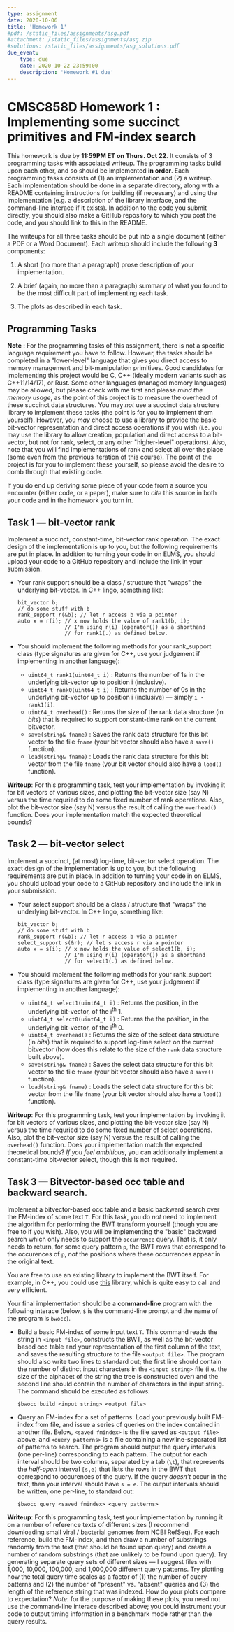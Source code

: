 ```yaml
---
type: assignment
date: 2020-10-06
title: 'Homework 1'
#pdf: /static_files/assignments/asg.pdf
#attachment: /static_files/assignments/asg.zip
#solutions: /static_files/assignments/asg_solutions.pdf
due_event: 
    type: due
    date: 2020-10-22 23:59:00
    description: 'Homework #1 due'
---
```


# CMSC858D Homework 1 : Implementing some succinct primitives and FM-index search

This homework is due by **11:59PM ET on Thurs. Oct 22**.  It consists of 3 programming tasks with associated writeup.  The programming tasks build upon each other, and so should be implemented **in order**.  Each programming tasks consists of (1) an implementation and (2) a writeup.  Each implementation should be done in a separate directory, along with a README containing instructions for building (if necessary) and using the implementation (e.g. a description of the library interface, and the command-line interace if it exists).  In addition to the code you submit directly, you should also make a GitHub repository to which you post the code, and you should link to this in the README.

The writeups for all three tasks should be put into a single document (either a PDF or a Word Document).  Each writeup should include the following **3** components:
    
1. A short (no more than a paragraph) prose description of your implementation.

2. A brief (again, no more than a paragraph) summary of what you found to be the most difficult part of implementing each task.

3. The plots as described in each task.

## Programming Tasks

**Note** : For the programming tasks of this assignment, there is not a specific language requirement you have to follow.  However, the tasks should be completed in a "lower-level" language that gives you direct access to memory management and bit-manipulation primitives.  Good candidates for implementing this project would be C, C++ (ideally modern variants such as C++11/14/17), or Rust.  Some other languages (managed memory languages) may be allowed, but please check with me first and please _mind the memory usage_, as the point of this project is to measure the overhead of these succinct data structures.  You may _not_ use a succinct data structure library to implement these tasks (the point is for you to implement them yourself).  However, you _may_ choose to use a library to provide the basic bit-vector representation and direct access operations if you wish (i.e. you may use the library to allow creation, population and direct access to a bit-vector, but not for rank, select, or any other "higher-level" operations).  Also, note that you will find implementations of rank and select all over the place (some even from the previous iteration of this course).  The point of the project is for you to implement these yourself, so please avoid the desire to comb through that existing code.

If you do end up deriving some piece of your code from a source you encounter (either code, or a paper), make sure to _cite_ this source in both your code and in the homework you turn in.

## Task 1 — bit-vector rank

 Implement a succinct, constant-time, bit-vector rank operation.  The exact design of the implementation is up to you, but the following requirements are put in place.  In addition to turning your code in on ELMS, you should upload your code to a GitHub repository and include the link in your submission.
 
 * Your rank support should be a class / structure that "wraps" the underlying bit-vector.  In C++ lingo, something like:

    ```
    bit_vector b;
    // do some stuff with b
    rank_support r(&b); // let r access b via a pointer
    auto x = r(i); // x now holds the value of rank1(b, i);
                   // I'm using r(i) (operator()) as a shorthand
                   // for rank1(.) as defined below.
    ```
    
  * You should implement the following methods for your rank_support class (type signatures are given for C++, use your judgement if implementing in another language):
      
      * `uint64_t rank1(uint64_t i)` : Returns the number of 1s in the underlying bit-vector up to position i (inclusive).
      * `uint64_t rank0(uint64_t i)` : Returns the number of 0s in the underlying bit-vector up to position i (inclusive) — simply `i - rank1(i)`.
      * `uint64_t overhead()` : Returns the size of the rank data structure (in _bits_) that is required to support constant-time rank on the current bitvector.
      * `save(string& fname)` : Saves the rank data structure for this bit vector to the file `fname` (your bit vector should also have a `save()` function).
      * `load(string& fname)` : Loads the rank data structure for this bit vector from the file `fname` (your bit vector should also have a `load()` function).

 **Writeup**: For this programming task, test your implementation by invoking it for bit vectors of various sizes, and plotting the bit-vector size (say N) versus the time requried to do some fixed number of rank operations.  Also, plot the bit-vector size (say N) versus the result of calling the `overhead()` function.  Does your implementation match the expected theoretical bounds?
 
 
## Task 2 — bit-vector select

 Implement a succinct, (at most) log-time, bit-vector select operation.  The exact design of the implementation is up to you, but the following requirements are put in place.  In addition to turning your code in on ELMS, you should upload your code to a GitHub repository and include the link in your submission.
 
 * Your select support should be a class / structure that "wraps" the underlying bit-vector.  In C++ lingo, something like:

    ```
    bit_vector b;
    // do some stuff with b
    rank_support r(&b); // let r access b via a pointer
    select_support s(&r); // let s access r via a pointer
    auto x = s(i); // x now holds the value of select1(b, i);
                   // I'm using r(i) (operator()) as a shorthand
                   // for select1(.) as defined below.
    ```
    
  * You should implement the following methods for your rank_support class (type signatures are given for C++, use your judgement if implementing in another language):
      
      * `uint64_t select1(uint64_t i)` : Returns the position, in the underlying bit-vector, of the i<sup>th</sup> 1.
      * `uint64_t select0(uint64_t i)` : Returns the the position, in the underlying bit-vector, of the i<sup>th</sup> 0.
      * `uint64_t overhead()` : Returns the size of the select data structure (in _bits_) that is required to support log-time select on the current bitvector (how does this relate to the size of the `rank` data structure built above).
      * `save(string& fname)` : Saves the select data structure for this bit vector to the file `fname` (your bit vector should also have a `save()` function).
      * `load(string& fname)` : Loads the select data structure for this bit vector from the file `fname` (your bit vector should also have a `load()` function).


 **Writeup**: For this programming task, test your implementation by invoking it for bit vectors of various sizes, and plotting the bit-vector size (say N) versus the time requried to do some fixed number of select operations.  Also, plot the bit-vector size (say N) versus the result of calling the `overhead()` function.  Does your implementation match the expected theoretical bounds?  _If you feel ambitious_, you can additionally implement a constant-time bit-vector select, though this is not required.
 

## Task 3 — Bitvector-based occ table and backward search.

 Implement a bitvector-based occ table and a basic backward search over the FM-index of some text `T`.  For this task, you do _not_ need to implement the algorithm for performing the BWT 
 transform yourself (though you are free to if you wish).  Also, you will be implementing the "basic" backward search which only needs to support the `occurrence` query.  That is, 
 it only needs to return, for some query pattern `p`, the BWT rows that correspond to the occurences of `p`, *not* the positions where these occurrences appear in the original text. 

 You are free to use an existing library to implement the BWT itself.  For example, in C++, you could use [this](https://github.com/kurpicz/saca-bench/tree/master/libdivsufsort) library, 
 which is quite easy to call and very efficient.


 Your final implementation should be a **command-line** program with the following interace (below, `$` is the command-line prompt and the name of the program is `bwocc`).
 
  * Build a basic FM-index of some input text `T`.  This command reads the string in `<input file>`, constructs the BWT, as well as the bit-vector based occ table and your representation of the first column of the text, and saves the resulting structure to the file `<output file>`.  The program should also write two lines to standard out; the first line should contain the number of distinct input characters in the `<input string>` file (i.e. the size of the alphabet of the string the tree is constructed over) and the second line should contain the number of characters in the input string.  The command should be executed as follows:
  
     `$bwocc build <input string> <output file>`
 
 * Query an FM-index for a set of patterns: Load your previously built FM-index from file, and issue a series of queries on the index contained in another file.  Below, `<saved fmindex>` is the file saved as `<output file>` above, and `<query patterns>` is a file containing a newline-separated list of patterns to search. The program should output the query intervals (one per-line) corresponding to each pattern.  The output for each interval should be two columns, separated by a tab (`\t`), that represents the *half-open* interval `[s,e)` that lists the rows in the BWT that correspond to occurences of the query.  If the query _doesn't_ occur in the text, then your interval should have `s = e`.  The output intervals should be written, one per-line, to standard out:

      `$bwocc query <saved fmindex> <query patterns>`


 **Writeup**: For this programming task, test your implementation by running it on a number of reference texts of different sizes (I recommend downloading small viral / bacterial genomes from NCBI RefSeq).  For each reference, build the FM-index, and then draw a number of substrings randomly from the text (that should be found upon query) and create a number of random substrings (that are unlikely to be found upon query).  Try generating separate query sets of different sizes — I suggest files with 1,000, 10,000, 100,000, and 1,000,000 different query patterns.  Try plotting how the total query time scales as a factor of (1) the number of query patterns and (2) the number of "present" vs. "absent" queries and (3) the length of the reference string that was indexed.  How do your plots compare to expectation? *Note*: for the purpose of making these plots, you need not use the command-line interace described above; you could instrument your code to output timing information in a benchmark mode rather than the query results.